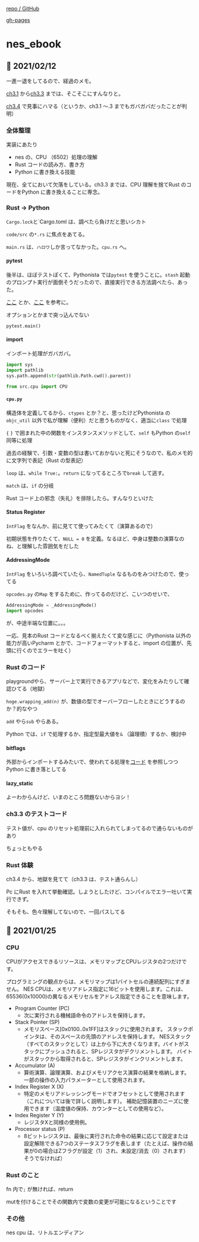 [repo / GitHub](https://github.com/bugzmanov/nes_ebook)


[gh-pages](https://bugzmanov.github.io/nes_ebook/)


# nes_ebook


## 📝 2021/02/12

一進一退をしてるので、経過のメモ。


[ch3.1](https://bugzmanov.github.io/nes_ebook/chapter_3_1.html) から[ch3.3](https://bugzmanov.github.io/nes_ebook/chapter_3_3.html) までは、そこそこにすんなりと。


[ch3.4](https://bugzmanov.github.io/nes_ebook/chapter_3_4.html) で見事にハマる（というか、ch3.1 〜.3 までもガバガバだったことが判明）



### 全体整理

実装にあたり

- nes の、CPU （6502）処理の理解
- Rust コードの読み方、書き方
- Python に書き換える技能

現在、全てにおいて欠落をしている。ch3.3 までは、CPU 理解を捨てRust のコードをPython に書き換えることに専念。



### Rust -> Python

`Cargo.lock`と`Cargo.toml は、調べたら負けだと思いシカト

`code/src` の`*.rs` に焦点をあてる。


`main.rs` は、`ハロワ`しか言ってなかった。`cpu.rs` へ。


#### pytest


後半は、ほぼテストぽくて、Pythonista では`pytest` を使うことに。`stash` 起動のプロンプト実行が面倒そうだったので、直接実行できる方法調べたら、あった。



[ここ](https://qiita.com/MENDY/items/1fc5143c1642ab58ec9b) とか、[ここ](https://www.qoosky.io/techs/bdd40188f7) を参考に。



オプションとかまで突っ込んでない


``` .py
pytest.main()
```

#### import

インポート処理がガバガバ。

``` .py
import sys
import pathlib
sys.path.append(str(pathlib.Path.cwd().parent))

from src.cpu import CPU

```


#### `cpu.py`

構造体を定義してるから、`ctypes` とか？と、思ったけどPythonista の`objc_util` 以外で私が理解（便利）だと思うものがなく、適当に`class` で処理


`{` `}` で囲まれた中の関数をインスタンスメソッドとして、`self` もPython の`self` 同等に処理



過去の経験で、引数・変数の型は書いておかないと死にそうなので、私のメモ的に文字列で表記（Rust の型表記）



`loop` は、`while True:`。`return` になってるところで`break` して逃す。


`match` は、`if` の分岐




Rust コード上の邪念（失礼）を排除したら。すんなりといけた



#### Status Register

`IntFlag` をなんか、前に見てて使ってみたくて（演算あるので）


初期状態を作りたくて、`NULL = 0` を定義。なるほど、中身は整数の演算なのね、と理解した雰囲気をだした


#### AddressingMode


`IntFlag` をいろいろ調べていたら、`NamedTuple` なるものをみつけたので、使ってる


`opcodes.py` の`Map` をするために、作ってるのだけど、こいつのせいで、


``` .py
AddressingMode = _AddressingMode()
import opcodes

```


が、中途半端な位置に。。。


一応、見本のRust コードとなるべく揃えたくて変な感じに（Pythonista 以外の能力が高いPycharm とかで、コードフォーマットすると、import の位置が、先頭に行くのでエラーを吐く）


### Rust のコード


playgroundやら、サーバー上で実行できるアプリなどで、変化をみたりして確認ひてる（地獄）



`hoge.wrapping_add(n)` が、数値の型でオーバーフローしたときにどうするのか？的なやつ


`add` やら`sub` やらある。


Python では、`if` で処理するか、指定型最大値を`&` （論理積）するか、検討中


#### bitflags

外部からインポートするみたいで、使われてる処理を[コード](https://docs.rs/bitflags/1.2.1/bitflags/) を参照しつつPython に書き落としてる


#### lazy_static

よーわからんけど、いまのところ問題ないからヨシ！


### ch3.3 のテストコード


テスト値が、cpu のリセット処理前に入れられてしまってるので通らないものがあり

ちょっともやる




### Rust 体験


ch3.4 から、地獄を見てて（ch3.3 は、テスト通らんし）


Pc にRust を入れて挙動確認。しようとしたけど、コンパイルでエラー吐いて実行できず。



そもそも、色々理解してないので、一回パスしてる










## 📝 2021/01/25

### CPU

CPUがアクセスできるリソースは、メモリマップとCPUレジスタの2つだけです。

プログラミングの観点からは、メモリマップは1バイトセルの連続配列にすぎません。  NES CPUは、メモリアドレス指定に16ビットを使用します。これは、65536(0x10000)の異なるメモリセルをアドレス指定できることを意味します。


- Program Counter (PC)
	- 次に実行される機械語命令のアドレスを保持します。
- Stack Pointer (SP)
	- メモリスペース[0x0100..0x1FF]はスタックに使用されます。 スタックポインタは、そのスペースの先頭のアドレスを保持します。  NESスタック（すべてのスタックとして）は上から下に大きくなります。バイトがスタックにプッシュされると、SPレジスタがデクリメントします。 バイトがスタックから取得されると、SPレジスタがインクリメントします。
- Accumulator (A)
	- 算術演算、論理演算、およびメモリアクセス演算の結果を格納します。 一部の操作の入力パラメーターとして使用されます。
- Index Register X (X)
	- 特定のメモリアドレッシングモードでオフセットとして使用されます（これについては後で詳しく説明します）。 補助記憶装置のニーズに使用できます（温度値の保持、カウンターとしての使用など）。
- Index Register Y (Y)
	- レジスタXと同様の使用例。
- Processor status (P)
	- 8ビットレジスタは、最後に実行された命令の結果に応じて設定または設定解除できる7つのステータスフラグを表します（たとえば、操作の結果が0の場合はZフラグが設定（1）され、未設定/消去（0）されます） そうでなければ）


### Rust のこと

fn 内で`;` が無ければ、return

mutを付けることでその関数内で変数の変更が可能になるということです


### その他

nes cpu は、リトルエンディアン
